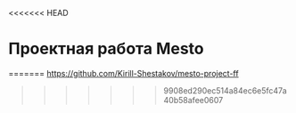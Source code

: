 <<<<<<< HEAD
# Проектная работа Mesto

=======
https://github.com/Kirill-Shestakov/mesto-project-ff
>>>>>>> 9908ed290ec514a84ec6e5fc47a40b58afee0607
